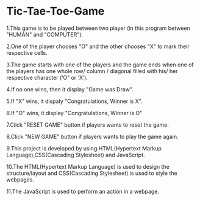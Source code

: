 # Tic-Tae-Toe-Game
1.This game is to be played between two player (in this program between "HUMAN" and "COMPUTER").

2.One of the player chooses "O" and the other chooses "X" to mark their respective cells.

3.The game starts with one of the players and the game ends when one of the players has one whole row/ column / diagonal filled with his/ her respective character (‘O” or ‘X’). 

4.If no one wins, then it display "Game was Draw".

5.If "X" wins, it dispaly "Congratulations, Winner is X".

6.If "O" wins, it display "Congratulations, Winner is O"

7.Click "RESET GAME" button if players wants to reset the game.

8.Click "NEW GAME" button if players wants to play the game again.

9.This project is developed by using HTML(Hypertext Markup Language),CSS(Cascading Stylesheet) and JavaScript.

10.The HTML(Hypertext Markup Language) is used to design the structure/layout and CSS(Cascading Stylesheet) is used to style the webpages.

11.The JavaScript is used to perform an action in a webpage.
